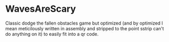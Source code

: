 # WavesAreScary
Classic dodge the fallen obstacles game but optimized (and by optimized I mean meticilously written in assembly and stripped to the point sstrip can't do anything on it) to easily fit into a qr code.
